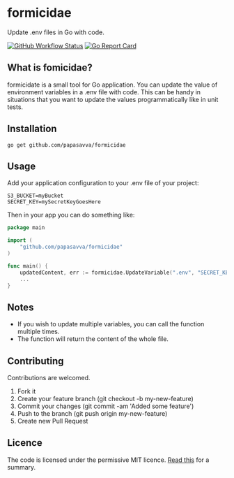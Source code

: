 # formicidae
Update .env files in Go with code.

[![GitHub Workflow Status](https://img.shields.io/github/workflow/status/papasavva/formicidae/CI?style=flat-square)](https://github.com/papasavva/formicidae/actions)
[![Go Report Card](https://goreportcard.com/badge/github.com/papasavva/formicidae?style=flat-square)](https://goreportcard.com/report/github.com/papasavva/formicidae)

## What is fomicidae?
formicidate is a small tool for Go application. You can update the value of environment variables in a .env file with code.
This can be handy in situations that you want to update the values programmatically like in unit tests.  

## Installation
```shell
go get github.com/papasavva/formicidae
```

## Usage
Add your application configuration to your .env file of your project:

```shell
S3_BUCKET=myBucket
SECRET_KEY=mySecretKeyGoesHere
```

Then in your app you can do something like:
```go
package main

import (
    "github.com/papasavva/formicidae"
)

func main() {
	updatedContent, err := formicidae.UpdateVariable(".env", "SECRET_KEY", "myNewSecretKey")
	...
}
```

## Notes
- If you wish to update multiple variables, you can call the function multiple times.
- The function will return the content of the whole file.

## Contributing
Contributions are welcomed.

1. Fork it
2. Create your feature branch (git checkout -b my-new-feature)
3. Commit your changes (git commit -am 'Added some feature')
4. Push to the branch (git push origin my-new-feature)
5. Create new Pull Request


## Licence
The code is licensed under the permissive MIT licence. [Read this](https://www.tldrlegal.com/l/mit) for a summary.